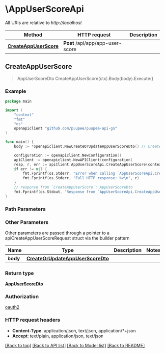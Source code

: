 # \AppUserScoreApi

All URIs are relative to *http://localhost*

Method | HTTP request | Description
------------- | ------------- | -------------
[**CreateAppUserScore**](AppUserScoreApi.md#CreateAppUserScore) | **Post** /api/app/app-user-score | 



## CreateAppUserScore

> AppUserScoreDto CreateAppUserScore(ctx).Body(body).Execute()



### Example

```go
package main

import (
    "context"
    "fmt"
    "os"
    openapiclient "github.com/puupee/puupee-api-go"
)

func main() {
    body := *openapiclient.NewCreateOrUpdateAppUserScoreDto() // CreateOrUpdateAppUserScoreDto |  (optional)

    configuration := openapiclient.NewConfiguration()
    apiClient := openapiclient.NewAPIClient(configuration)
    resp, r, err := apiClient.AppUserScoreApi.CreateAppUserScore(context.Background()).Body(body).Execute()
    if err != nil {
        fmt.Fprintf(os.Stderr, "Error when calling `AppUserScoreApi.CreateAppUserScore``: %v\n", err)
        fmt.Fprintf(os.Stderr, "Full HTTP response: %v\n", r)
    }
    // response from `CreateAppUserScore`: AppUserScoreDto
    fmt.Fprintf(os.Stdout, "Response from `AppUserScoreApi.CreateAppUserScore`: %v\n", resp)
}
```

### Path Parameters



### Other Parameters

Other parameters are passed through a pointer to a apiCreateAppUserScoreRequest struct via the builder pattern


Name | Type | Description  | Notes
------------- | ------------- | ------------- | -------------
 **body** | [**CreateOrUpdateAppUserScoreDto**](CreateOrUpdateAppUserScoreDto.md) |  | 

### Return type

[**AppUserScoreDto**](AppUserScoreDto.md)

### Authorization

[oauth2](../README.md#oauth2)

### HTTP request headers

- **Content-Type**: application/json, text/json, application/*+json
- **Accept**: text/plain, application/json, text/json

[[Back to top]](#) [[Back to API list]](../README.md#documentation-for-api-endpoints)
[[Back to Model list]](../README.md#documentation-for-models)
[[Back to README]](../README.md)

